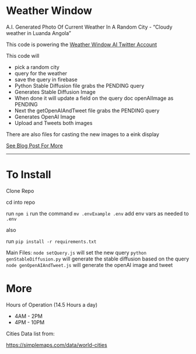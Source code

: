 # Weather Window

A.I. Generated Photo Of Current Weather In A Random City - “Cloudy weather in Luanda Angola”

This code is powering the [Weather Window AI Twitter Account](https://twitter.com/WeatherWindowAI)

This code will

- pick a random city
- query for the weather
- save the query in firebase
- Python Stable Diffusion file grabs the PENDING query
- Generates Stable Diffusion Image
- When done it will update a field on the query doc openAIImage as PENDING
- Next the getOpenAIAndTweet file grabs the PENDING query
- Generates OpenAI Image
- Upload and Tweets both images

There are also files for casting the new images to a eink display

[See Blog Post For More](https://mikepland.com/portfolio/dall-e/2023/05/13/Weather-Window-AI/)

----

# To Install
Clone Repo

cd into repo

run `npm i`
run the command `mv .envExample .env`
add env vars as needed to `.env`

also

run `pip install -r requirements.txt`

Main Files:
`node setQuery.js` will set the new query
`python genStableDiffusion.py` will generate the stable diffusion based on the query
`node genOpenAIAndTweet.js` will generate the openAI image and tweet

# More
Hours of Operation (14.5 Hours a day)
- 4AM - 2PM
- 4PM - 10PM


Cities Data list from:

https://simplemaps.com/data/world-cities
